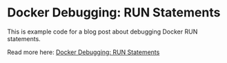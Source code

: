 # Docker Debugging: RUN Statements

This is example code for a blog post about debugging Docker RUN statements.

Read more here: [Docker Debugging: RUN Statements](http://concisecoder.io/2019/09/14/docker-debugging-run-statements/)
